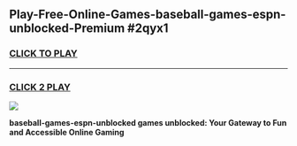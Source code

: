 
## Play-Free-Online-Games-baseball-games-espn-unblocked-Premium #2qyx1
<h3>
<a href="https://premium.freeplayer.one?title=baseball-games-espn-unblocked&ref=8M">CLICK TO PLAY</a></h3>
<hr>

<h3>
<a href="https://premium.freeplayer.one?title=baseball-games-espn-unblocked&ref=8M">CLICK 2 PLAY</a>
  
</h3>

<a href="https://premium.freeplayer.one?title=baseball-games-espn-unblocked&ref=8M"><img src="https://clearcache.store/games.png"></a>


**baseball-games-espn-unblocked games unblocked: Your Gateway to Fun and Accessible Online Gaming**

